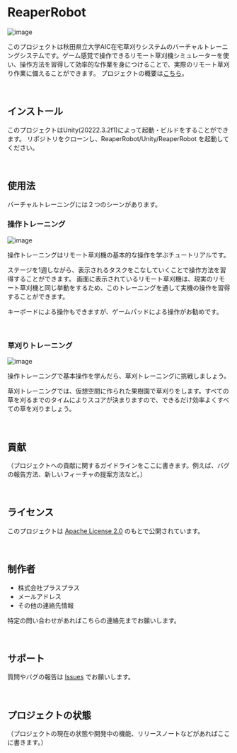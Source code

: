 # ReaperRobot

![image](https://github.com/AIC-APU/ReaperRobot/assets/126754093/8313d57e-265c-4d7d-8cdd-fc46b6d124a0)

このプロジェクトは秋田県立大学AIC在宅草刈りシステムのバーチャルトレーニングシステムです。ゲーム感覚で操作できるリモート草刈機シミュレーターを使い、操作方法を習得して効率的な作業を身につけることで、実際のリモート草刈り作業に備えることができます。
プロジェクトの概要は[こちら](https://akitapu_dev.plusplus.tokyo/)。

<br/>

## インストール
このプロジェクトはUnity(20222.3.2f1)によって起動・ビルドをすることができます。
リポジトリをクローンし、ReaperRobot/Unity/ReaperRobot を起動してください。

<br/>

## 使用法
バーチャルトレーニングには２つのシーンがあります。

### 操作トレーニング
![image](https://github.com/AIC-APU/ReaperRobot/assets/126754093/007cfabe-f868-498a-812a-dc2510acefa9)

操作トレーニングはリモート草刈機の基本的な操作を学ぶチュートリアルです。

ステージを1週しながら、表示されるタスクをこなしていくことで操作方法を習得することができます。
画面に表示されているリモート草刈機は、現実のリモート草刈機と同じ挙動をするため、このトレーニングを通して実機の操作を習得することができます。

キーボードによる操作もできますが、ゲームパッドによる操作がお勧めです。

<br/>

### 草刈りトレーニング
![image](https://github.com/AIC-APU/ReaperRobot/assets/126754093/93757ce0-663f-47b7-8668-042a97d1b8c2)

操作トレーニングで基本操作を学んだら、草刈トレーニングに挑戦しましょう。

草刈トレーニングでは、仮想空間に作られた果樹園で草刈りをします。すべての草を刈るまでのタイムによりスコアが決まりますので、できるだけ効率よくすべての草を刈りましょう。


<br/>

## 貢献

（プロジェクトへの貢献に関するガイドラインをここに書きます。例えば、バグの報告方法、新しいフィーチャの提案方法など。）

<br/>

## ライセンス

このプロジェクトは [Apache License 2.0](LICENSE) のもとで公開されています。

<br/>

## 制作者

- 株式会社プラスプラス
- メールアドレス
- その他の連絡先情報

特定の問い合わせがあればこちらの連絡先までお願いします。

<br/>

## サポート

質問やバグの報告は [Issues](https://github.com/AIC-APU/ReaperRobot/issues) でお願いします。

<br/>

## プロジェクトの状態

（プロジェクトの現在の状態や開発中の機能、リリースノートなどがあればここに書きます。）

